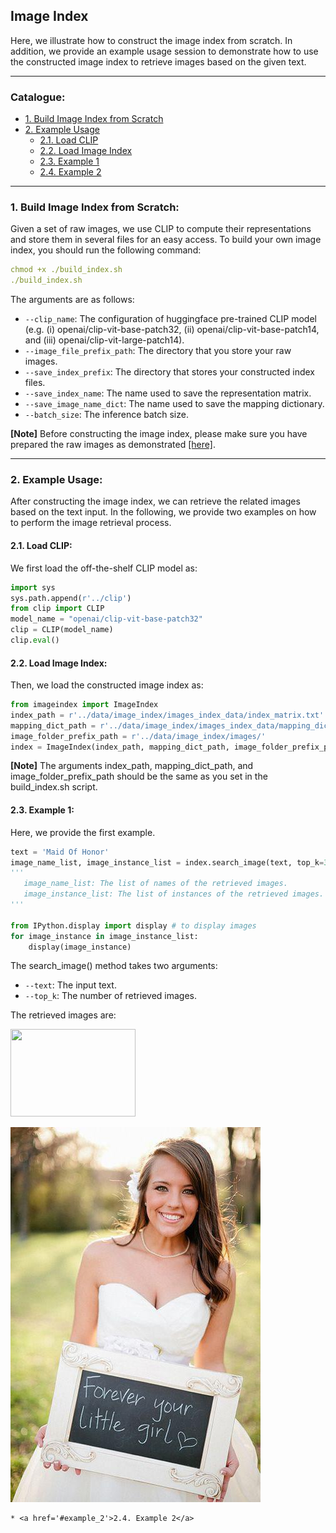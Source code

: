 ## Image Index
Here, we illustrate how to construct the image index from scratch. In addition, we provide an example usage session to demonstrate how to use the constructed image index to retrieve images based on the given text.

****
### Catalogue:
* <a href='#build_index'>1. Build Image Index from Scratch</a>
* <a href='#example_usage'>2. Example Usage</a>
    * <a href='#load_clip'>2.1. Load CLIP</a>
    * <a href='#load_index'>2.2. Load Image Index</a>
    * <a href='#example_1'>2.3. Example 1</a>
    * <a href='#example_2'>2.4. Example 2</a>

****

<span id='build_index'/>

### 1. Build Image Index from Scratch:
Given a set of raw images, we use CLIP to compute their representations and store them in several files for an easy access. To build your own image index, you should run the following command:
```yaml
chmod +x ./build_index.sh
./build_index.sh
```
The arguments are as follows:
* `--clip_name`: The configuration of huggingface pre-trained CLIP model (e.g. (i) openai/clip-vit-base-patch32, (ii) openai/clip-vit-base-patch14, and (iii) openai/clip-vit-large-patch14).
* `--image_file_prefix_path`: The directory that you store your raw images.
* `--save_index_prefix`: The directory that stores your constructed index files.
* `--save_index_name`: The name used to save the representation matrix.
* `--save_image_name_dict`: The name used to save the mapping dictionary.
* `--batch_size`: The inference batch size.

**[Note]** Before constructing the image index, please make sure you have prepared the raw images as demonstrated [[here]](https://github.com/yxuansu/MAGIC/tree/main/story_generation/data#11-download-raw-images).

****

<span id='example_usage'/>

### 2. Example Usage:
After constructing the image index, we can retrieve the related images based on the text input. In the following, we provide two examples on how to perform the image retrieval process.

<span id='load_clip'/>

#### 2.1. Load CLIP:
We first load the off-the-shelf CLIP model as:
```python
import sys
sys.path.append(r'../clip')
from clip import CLIP
model_name = "openai/clip-vit-base-patch32"
clip = CLIP(model_name)
clip.eval()
```

<span id='load_index'/>

#### 2.2. Load Image Index:
Then, we load the constructed image index as:
```python
from imageindex import ImageIndex
index_path = r'../data/image_index/images_index_data/index_matrix.txt'
mapping_dict_path = r'../data/image_index/images_index_data/mapping_dict.json'
image_folder_prefix_path = r'../data/image_index/images/'
index = ImageIndex(index_path, mapping_dict_path, image_folder_prefix_path, clip)
```

**[Note]** The arguments index_path, mapping_dict_path, and image_folder_prefix_path should be the same as you set in the build_index.sh script. 

<span id='example_1'/>

#### 2.3. Example 1:
Here, we provide the first example.
```python
text = 'Maid Of Honor'
image_name_list, image_instance_list = index.search_image(text, top_k=3)
'''
   image_name_list: The list of names of the retrieved images.
   image_instance_list: The list of instances of the retrieved images.
'''

from IPython.display import display # to display images
for image_instance in image_instance_list:
    display(image_instance)
```
The search_image() method takes two arguments:
* `--text`: The input text.
* `--top_k`: The number of retrieved images.

The retrieved images are:

<img src="https://github.com/yxuansu/MAGIC/tree/main/story_generation/image_index/example_images/3a8faacd322e262dbe1de2e837508449--daddys-little-girls-baby-girls.jpg" width="200" height="140">

![Alt text](example_images/3a8faacd322e262dbe1de2e837508449--daddys-little-girls-baby-girls.jpg?raw=true "Title")






    * <a href='#example_2'>2.4. Example 2</a>


